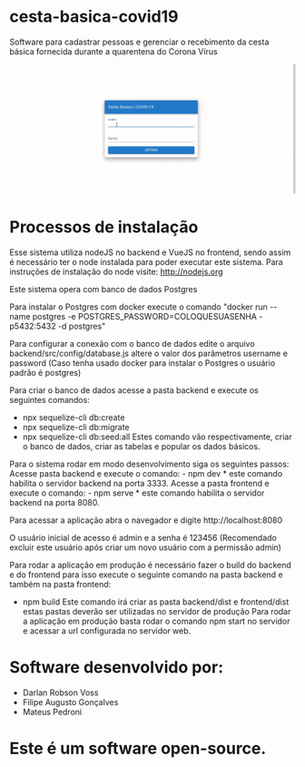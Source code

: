 # cesta-basica-covid19
Software para cadastrar pessoas e gerenciar o recebimento da cesta básica fornecida durante a quarentena do Corona Vírus

<img src="./demo.gif">

# Processos de instalação
Esse sistema utiliza nodeJS no backend e VueJS no frontend, sendo assim é necessário ter o node instalada para poder executar este sistema.
Para instruções de instalação do node visite:
http://nodejs.org

Este sistema opera com banco de dados Postgres

Para instalar o Postgres com docker execute o comando "docker run --name postgres -e POSTGRES_PASSWORD=COLOQUESUASENHA -p5432:5432 -d postgres"

Para configurar a conexão com o banco de dados edite o arquivo backend/src/config/database.js
  altere o valor dos parâmetros username e password (Caso tenha usado docker para instalar o Postgres o usuário padrão é postgres)

Para criar o banco de dados acesse a pasta backend e execute os seguintes comandos:
  - npx sequelize-cli db:create
  - npx sequelize-cli db:migrate
  - npx sequelize-cli db:seed:all
Estes comando vão respectivamente, criar o banco de dados, criar as tabelas e popular os dados básicos.

Para o sistema rodar em modo desenvolvimento siga os seguintes passos:
  Acesse pasta backend e execute o comando:
    - npm dev
    * este comando habilita o servidor backend na porta 3333.
  Acesse a pasta frontend e execute o comando:
    - npm serve
    * este comando habilita o servidor backend na porta 8080.

Para acessar a aplicação abra o navegador e digite http://localhost:8080

O usuário inicial de acesso é admin e a senha é 123456 (Recomendado excluir este usuário após criar um novo usuário com a permissão admin)

Para rodar a aplicação em produção é necessário fazer o build do backend e do frontend para isso execute o seguinte comando na pasta backend e também na pasta frontend:  
  - npm build
Este comando irá criar as pasta backend/dist e frontend/dist estas pastas deverão ser utilizadas no servidor de produção
  Para rodar a aplicação em produção basta rodar o comando npm start no servidor e acessar a url configurada no servidor web.
  

# Software desenvolvido por:
 - Darlan Robson Voss
 - Filipe Augusto Gonçalves
 - Mateus Pedroni

# Este é um software open-source.


